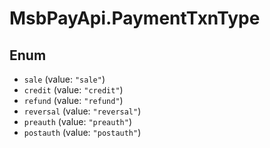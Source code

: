 # MsbPayApi.PaymentTxnType

## Enum

* `sale` (value: `"sale"`)
* `credit` (value: `"credit"`)
* `refund` (value: `"refund"`)
* `reversal` (value: `"reversal"`)
* `preauth` (value: `"preauth"`)
* `postauth` (value: `"postauth"`)
